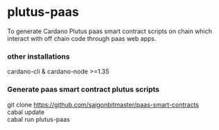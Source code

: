 # plutus-paas

To generate Cardano Plutus paas smart contract scripts on chain which interact with off chain code through paas web apps.  

### other installations
 cardano-cli &  cardano-node >=1.35  

### Generate paas smart contract  plutus scripts 
git clone https://github.com/saigonbitmaster/paas-smart-contracts  
cabal update  
cabal run plutus-paas  